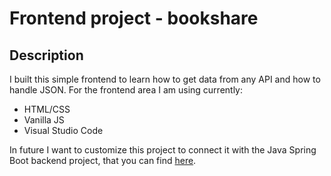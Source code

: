 # Frontend project - bookshare
## Description

I built this simple frontend to learn how to get data from any API and how to handle JSON.
For the frontend area I am using currently:

<ul>
<li>HTML/CSS</li>
<li>Vanilla JS</li>
<li>Visual Studio Code</li>
</ul>

In future I want to customize this project to connect it with the Java Spring Boot backend project, that you can find <a href="https://github.com/BS-Igor/bookshare-java-backend" target="_blank">here</a>.
